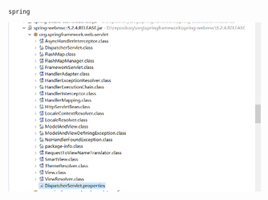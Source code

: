                                                                           spring

![Alt text](https://github.com/dq205877/Learning-Notes/blob/master/source/static/images/web.servlet_package.png)